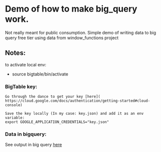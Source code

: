 
# Demo of how to make big_query work.

Not really meant for public consumption. Simple demo of writing data to big query free tier using data from window_functions project

## Notes:
to activate local env:

 * source bigtable/bin/activate     


### BigTable key:

    Go through the dance to get your key [here](    https://cloud.google.com/docs/authentication/getting-started#cloud-console)

    Save the key locally (In my case: key.json) and add it as an env variable:
    export GOOGLE_APPLICATION_CREDENTIALS="key.json"
    
### Data in bigquery:
See output in big query [here](https://console.cloud.google.com/bigquery?project=learning-bigtable-2021&ws=!1m24!1m3!3m2!1slearning-bigtable-2021!2stesting!1m4!4m3!1slearning-bigtable-2021!2stesting!3sfrom-nc2!1m4!4m3!1slearning-bigtable-2021!2stesting!3snc2!1m4!4m3!1slearning-bigtable-2021!2stesting!3swindow_function_data!1m4!4m3!1slearning-bigtable-2021!2stesting!3swindow_functions!1m0&j=bq:EU:bquxjob_9aba5d9_17a4233926e&page=queryresults)
